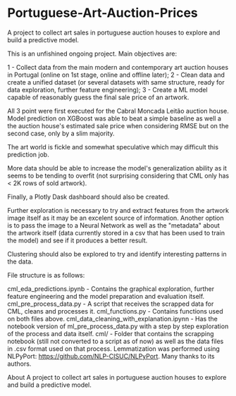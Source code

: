 # Portuguese-Art-Auction-Prices

A project to collect art sales in portuguese auction houses to explore and build a predictive model.

This is an unfishined ongoing project. Main objectives are:

1 - Collect data from the main modern and contemporary art auction houses in Portugal (online on 1st stage, online and offline later); 2 - Clean data and create a unified dataset (or several datasets with same structure, ready for data exploration, further feature engineering); 3 - Create a ML model capable of reasonably guess the final sale price of an artwork.

All 3 point were first executed for the Cabral Moncada Leitão auction house. Model prediction on XGBoost was able to beat a simple baseline as well a the auction house's estimated sale price when considering RMSE but on the second case, only by a slim majority.

The art world is fickle and somewhat speculative which may difficult this prediction job.

More data should be able to increase the model's generalization ability as it seems to be tending to overfit (not surprising considering that CML only has < 2K rows of sold artwork).

Finally, a Plotly Dask dashboard should also be created.

Further exploration is necessary to try and extract features from the artwork image itself as it may be an excelent source of information. Another option is to pass the image to a Neural Network as well as the "metadata" about the artwork itself (data currently stored in a csv that has been used to train the model) and see if it produces a better result.

Clustering should also be explored to try and identify interesting patterns in the data.

File structure is as follows:

cml_eda_predictions.ipynb - Contains the graphical exploration, further feature engineering and the model preparation and evaluation itself.
cml_pre_process_data.py - A script that receives the scrapped data for CML, cleans and processes it.
cml_functions.py - Contains functions used on both files above.
cml_data_cleaning_with_explanation.ipynn - Has the notebook version of ml_pre_process_data.py with a step by step exploration of the process and data itself.
cml/ - Folder that contains the scrapping notebook (still not converted to a script as of now) as well as the data files in .csv format used on that process.
Lemmatization was performed using NLPyPort: https://github.com/NLP-CISUC/NLPyPort. Many thanks to its authors.

About
A project to collect art sales in portuguese auction houses to explore and build a predictive model.